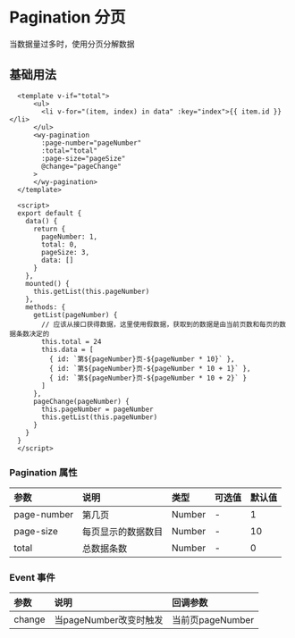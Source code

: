 # Pagination 分页
当数据量过多时，使用分页分解数据

## 基础用法
<ClientOnly>
<pagination-demo></pagination-demo>
</ClientOnly>

```vue
  <template v-if="total">
      <ul>
        <li v-for="(item, index) in data" :key="index">{{ item.id }}</li>
      </ul>
      <wy-pagination
        :page-number="pageNumber"
        :total="total"
        :page-size="pageSize"
        @change="pageChange"
      >
      </wy-pagination>
  </template>

  <script>
  export default {
    data() {
      return {
        pageNumber: 1,
        total: 0,
        pageSize: 3,
        data: []
      }
    },
    mounted() {
      this.getList(this.pageNumber)
    },
    methods: {
      getList(pageNumber) {
        // 应该从接口获得数据，这里使用假数据，获取到的数据是由当前页数和每页的数据条数决定的
        this.total = 24
        this.data = [
          { id: `第${pageNumber}页-${pageNumber * 10}` },
          { id: `第${pageNumber}页-${pageNumber * 10 + 1}` },
          { id: `第${pageNumber}页-${pageNumber * 10 + 2}` }
        ]
      },
      pageChange(pageNumber) {
        this.pageNumber = pageNumber
        this.getList(this.pageNumber)
      }
    }
  }
  </script>

```

### Pagination 属性

| 参数          | 说明             | 类型    | 可选值                                      | 默认值  |
| :------------ | :--------------- | :------ | :------------------------------------------ | :------ |
| page-number          | 第几页            | Number  | - | 1 |
| page-size          | 每页显示的数据数目             | Number  | -                     | 10  |
| total        | 总数据条数     | Number | -                               | 0  |

### Event 事件
| 参数          | 说明             |   回调参数|
| :------------ | :--------------- | :------ |
| change        | 当pageNumber改变时触发            | 当前页pageNumber  |

